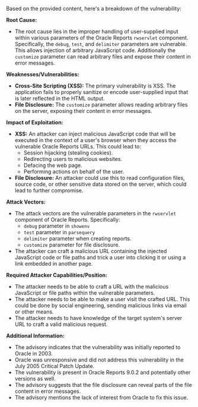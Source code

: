 Based on the provided content, here's a breakdown of the vulnerability:

**Root Cause:**

*   The root cause lies in the improper handling of user-supplied input within various parameters of the Oracle Reports `rwservlet` component. Specifically, the `debug`, `test`, and `delimiter` parameters are vulnerable. This allows injection of arbitrary JavaScript code. Additionally the `customize` parameter can read arbitrary files and expose their content in error messages.

**Weaknesses/Vulnerabilities:**

*   **Cross-Site Scripting (XSS):** The primary vulnerability is XSS. The application fails to properly sanitize or encode user-supplied input that is later reflected in the HTML output.
*   **File Disclosure:** The `customize` parameter allows reading arbitrary files on the server, exposing their content in error messages.

**Impact of Exploitation:**

*   **XSS:** An attacker can inject malicious JavaScript code that will be executed in the context of a user's browser when they access the vulnerable Oracle Reports URLs. This could lead to:
    *   Session hijacking (stealing cookies).
    *   Redirecting users to malicious websites.
    *   Defacing the web page.
    *   Performing actions on behalf of the user.
*   **File Disclosure:** An attacker could use this to read configuration files, source code, or other sensitive data stored on the server, which could lead to further compromise.

**Attack Vectors:**

*   The attack vectors are the vulnerable parameters in the `rwservlet` component of Oracle Reports. Specifically:
    *   `debug` parameter in `showenv`
    *   `test` parameter in `parsequery`
    *   `delimiter` parameter when creating reports.
    *  `customize` parameter for file disclosure.
*   The attacker can craft a malicious URL containing the injected JavaScript code or file paths and trick a user into clicking it or using a link embedded in another page.

**Required Attacker Capabilities/Position:**

*   The attacker needs to be able to craft a URL with the malicious JavaScript or file paths within the vulnerable parameters.
*   The attacker needs to be able to make a user visit the crafted URL. This could be done by social engineering, sending malicious links via email or other means.
*   The attacker needs to have knowledge of the target system's server URL to craft a valid malicious request.

**Additional Information:**

*   The advisory indicates that the vulnerability was initially reported to Oracle in 2003.
*   Oracle was unresponsive and did not address this vulnerability in the July 2005 Critical Patch Update.
*   The vulnerability is present in Oracle Reports 9.0.2 and potentially other versions as well.
* The advisory suggests that the file disclosure can reveal parts of the file content in error messages.
* The advisory mentions the lack of interest from Oracle to fix this issue.